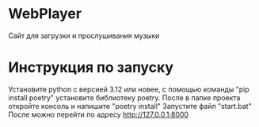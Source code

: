 # WebPlayer
Сайт для загрузки и прослушивания музыки

# Инструкция по запуску
Установите python с версией 3.12 или новее, с помощью команды "pip install poetry" установите библиотеку poetry.
После в папке проекта откройте консоль и напишите "poetry install"
Запустите файл "start.bat"
После можно перейти по адресу http://127.0.0.1:8000

